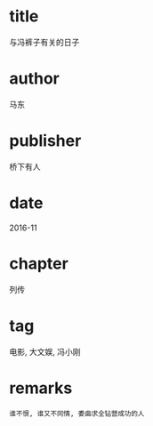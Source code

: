 # title
与冯裤子有关的日子

# author
马东

# publisher
桥下有人

# date
2016-11

# chapter
列传

# tag
电影, 大文娱, 冯小刚

# remarks
`谁不恨, 谁又不同情, 委曲求全钻营成功的人`
